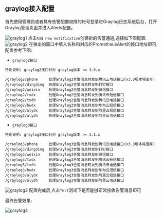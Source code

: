  ## graylog接入配置
 
首先使用管理员或者具有告警配置权限的帐号登录进Graylog日志系统后台，打开Graylog管理页面并进入Alerts配置。

![graylog1](https://raw.githubusercontent.com/feiyu563/PrometheusAlert/master/doc/graylog1.png)
点击```Add new notification```创建新的告警通道,选择如下图配置:
![graylog2](https://raw.githubusercontent.com/feiyu563/PrometheusAlert/master/doc/graylog2.png)
在弹出的窗口中填入名称和对应的PrometheusAlert的接口地址即可,配置参考下图:

 - `graylog2接口`

```
特别说明: graylog2接口针对 graylog版本 <= 3.0.x

/graylog2/phone     处理Graylog2告警消息转发到腾讯云电话接口(v3.0版本将废弃)
/graylog2/dingding  处理Graylog2告警消息转发到钉钉接口
/graylog2/weixin    处理Graylog2告警消息转发到微信接口
/graylog2/txdx      处理Graylog2告警消息转发到腾讯云短信接口
/graylog2/txdh      处理Graylog2告警消息转发到腾讯云电话接口
/graylog2/hwdx      处理Graylog2告警消息转发到华为云短信接口
/graylog2/alydx     处理Graylog2告警消息转发到阿里云短信接口
/graylog2/alydh     处理Graylog2告警消息转发到阿里云电话接口
```

 - `graylog3接口`

```
特别说明: graylog3接口针对 graylog版本 >= 3.1.x

/graylog3/phone     处理Graylog3告警消息转发到腾讯云电话接口(v3.0版本将废弃)
/graylog3/dingding  处理Graylog3告警消息转发到钉钉接口
/graylog3/weixin    处理Graylog3告警消息转发到微信接口
/graylog3/txdx      处理Graylog3告警消息转发到腾讯云短信接口
/graylog3/txdh      处理Graylog3告警消息转发到腾讯云电话接口
/graylog3/hwdx      处理Graylog3告警消息转发到华为云短信接口
/graylog3/alydx     处理Graylog3告警消息转发到阿里云短信接口
/graylog3/alydh     处理Graylog3告警消息转发到阿里云电话接口
```

![graylog3](https://raw.githubusercontent.com/feiyu563/PrometheusAlert/master/doc/graylog3.png)
配置完成后,点击```Test```测试下是否能够正常接收告警消息即可

最终告警效果:

![graylog4](https://raw.githubusercontent.com/feiyu563/PrometheusAlert/master/doc/graylog4.png)
